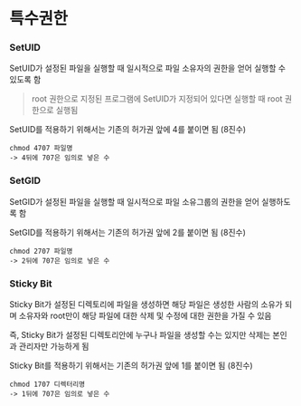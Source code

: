 # 특수권한

### SetUID

SetUID가 설정된 파일을 실행할 때 일시적으로 파일 소유자의 권한을 얻어 실행할 수 있도록 함

>  root 권한으로 지정된 프로그램에 SetUID가 지정되어 있다면 실행할 때 root 권한으로 실행됨

SetUID를 적용하기 위해서는 기존의 허가권 앞에 4를 붙이면 됨 (8진수)

```linux
chmod 4707 파일명
-> 4뒤에 707은 임의로 넣은 수
```

### SetGID

SetGID가 설정된 파일을 실행할 때 일시적으로 파일 소유그룹의 권한을 얻어 실행하도록 함

SetGID를 적용하기 위해서는 기존의 허가권 앞에 2를 붙이면 됨 (8진수)

```linux
chmod 2707 파일명
-> 2뒤에 707은 임의로 넣은 수
```

### Sticky Bit

Sticky Bit가 설정된 디렉토리에 파일을 생성하면 해당 파일은 생성한 사람의 소유가 되며
소유자와 root만이 해당 파일에 대한 삭제 및 수정에 대한 권한을 가질 수 있음

즉, Sticky Bit가 설정된 디렉토리안에 누구나 파일을 생성할 수는 있지만 삭제는 본인과 관리자만 가능하게 됨

Sticky Bit를 적용하기 위해서는 기존의 허가권 앞에 1를 붙이면 됨 (8진수)

```linux
chmod 1707 디렉터리명
-> 1뒤에 707은 임의로 넣은 수
```

